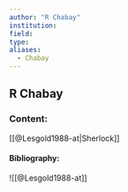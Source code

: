 ```yaml
---
author: "R Chabay"
institution:
field:
type:
aliases:
  - Chabay
---
```


## R Chabay

### Content:
[[@Lesgold1988-at|Sherlock]]

#### Bibliography:

![[@Lesgold1988-at]]